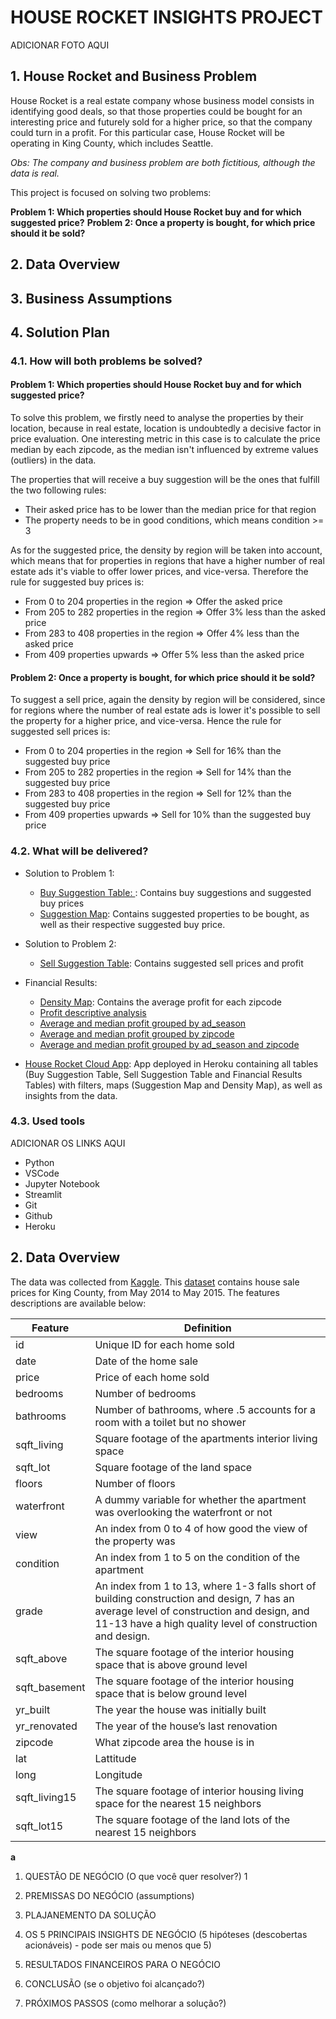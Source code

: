 # **HOUSE ROCKET INSIGHTS PROJECT**

ADICIONAR FOTO AQUI


## 1. **House Rocket and Business Problem**
House Rocket is a real estate company whose business model consists in identifying good deals, so that those properties could be bought for an interesting price and futurely sold for a higher price, so that the company could turn in a profit. For this particular case, House Rocket will be operating in King County, which includes Seattle. 

*Obs: The  company and business problem are both fictitious, although the data is real.*

This project is focused on solving two problems: 

**Problem 1: Which properties should House Rocket buy and for which suggested price?**
**Problem 2: Once a property is bought, for which price should it be sold?**


## 2. **Data Overview**


## 3. **Business Assumptions**


## 4. **Solution Plan**
### 4.1. How will both problems be solved?

#### **Problem 1: Which properties should House Rocket buy and for which suggested price?**

To solve this problem, we firstly need to analyse the properties by their location, because in real estate, location is undoubtedly a decisive factor in price evaluation. One interesting metric in this case is to calculate the price median by each zipcode, as the median isn't influenced by extreme values (outliers) in the data. 

The properties that will receive a buy suggestion will be the ones that fulfill the two following rules:

- Their asked price has to be lower than the median price for that region
- The property needs to be in good conditions, which means condition >= 3

As for the suggested price, the density by region will be taken into account, which means that for properties in regions that have a higher number of real estate ads it's viable to offer lower prices, and vice-versa. Therefore the rule for suggested buy prices is:

- From 0 to 204 properties in the region => Offer the asked price 
- From 205 to 282 properties in the region => Offer 3% less than the asked price
- From 283 to 408 properties in the region => Offer 4% less than the asked price
- From 409 properties upwards => Offer 5% less than the asked price

#### **Problem 2: Once a property is bought, for which price should it be sold?**

 To suggest a sell price, again the density by region will be considered, since for regions where the number of real estate ads is lower it's possible to sell the property for a higher price, and vice-versa. Hence the rule for suggested sell prices is:

- From 0 to 204 properties in the region => Sell for 16% than the suggested buy price 
- From 205 to 282 properties in the region => Sell for 14% than the suggested buy price
- From 283 to 408 properties in the region => Sell for 12% than the suggested buy price
- From 409 properties upwards => Sell for 10% than the suggested buy price

### 4.2. What will be delivered?
 - Solution to Problem 1:  
    
    - [Buy Suggestion Table: ](https://github.com/brunodifranco/project-house-rocket-insights/tree/main/tables/buy-suggestions): Contains buy suggestions and suggested buy prices
    - [Suggestion Map](): Contains suggested properties to be bought, as well as their respective suggested buy price.

 - Solution to Problem 2: 
    - [Sell Suggestion Table](https://github.com/brunodifranco/project-house-rocket-insights/tree/main/tables/sell-sugestions): Contains suggested sell prices and profit

 - Financial Results:
    - [Density Map](): Contains the average profit for each zipcode
    - [Profit descriptive analysis](https://github.com/brunodifranco/project-house-rocket-insights/blob/main/financial-results/profit-descriptive-analysis.csv)
    - [Average and median profit grouped by ad_season](https://github.com/brunodifranco/project-house-rocket-insights/blob/main/financial-results/med-avg-profit-by-season.csv)
    - [Average and median profit grouped by zipcode](https://github.com/brunodifranco/project-house-rocket-insights/blob/main/financial-results/med-avg-profit-by-zipcode.csv)
    - [Average and median profit grouped by ad_season and zipcode](https://github.com/brunodifranco/project-house-rocket-insights/blob/main/financial-results/med-avg-profit-by-zipcode-season.csv)

 - [House Rocket  Cloud App](): App deployed in Heroku containing all tables (Buy Suggestion Table, Sell Suggestion Table and Financial Results Tables) with filters, maps (Suggestion Map and Density Map), as well as insights from the data.  

### 4.3. Used tools
 ADICIONAR OS LINKS AQUI
- Python
- VSCode
- Jupyter Notebook
- Streamlit
- Git
- Github
- Heroku

## 2. **Data Overview**


The data was collected from [Kaggle](https://www.kaggle.com/). This [dataset](https://www.kaggle.com/datasets/harlfoxem/housesalesprediction) contains house sale prices for King County, from May 2014 to May 2015. The features descriptions are available below:

| Feature | Definition |
|---|---|
| id | Unique ID for each home sold |
| date | Date of the home sale |
| price | Price of each home sold |
| bedrooms | Number of bedrooms |
| bathrooms | Number of bathrooms, where .5 accounts for a room with a toilet but no shower |
| sqft_living | Square footage of the apartments interior living space |
| sqft_lot | Square footage of the land space |
| floors | Number of floors |
| waterfront | A dummy variable for whether the apartment was overlooking the waterfront or not |
| view | An index from 0 to 4 of how good the view of the property was |
| condition  | An index from 1 to 5 on the condition of the apartment |
| grade  | An index from 1 to 13, where 1-3 falls short of building construction and design, 7 has an average level of construction and design, and 11-13 have a high quality level of construction and design. |
| sqft_above | The square footage of the interior housing space that is above ground level |
| sqft_basement | The square footage of the interior housing space that is below ground level |
| yr_built | The year the house was initially built |
| yr_renovated | The year of the house’s last renovation |
| zipcode | What zipcode area the house is in |
| lat | Lattitude |
| long | Longitude |
| sqft_living15 | The square footage of interior housing living space for the nearest 15 neighbors |
| sqft_lot15 | The square footage of the land lots of the nearest 15 neighbors |










**a**


1. QUESTÃO DE NEGÓCIO (O que você quer resolver?)
1




3. PREMISSAS DO NEGÓCIO (assumptions)
4. PLAJANEMENTO DA SOLUÇÃO
5. OS 5 PRINCIPAIS INSIGHTS DE NEGÓCIO (5 hipóteses (descobertas acionáveis) - pode ser mais ou menos que 5)
6. RESULTADOS FINANCEIROS PARA O NEGÓCIO
7. CONCLUSÃO (se o objetivo foi alcançado?)
8. PRÓXIMOS PASSOS (como melhorar a solução?)

